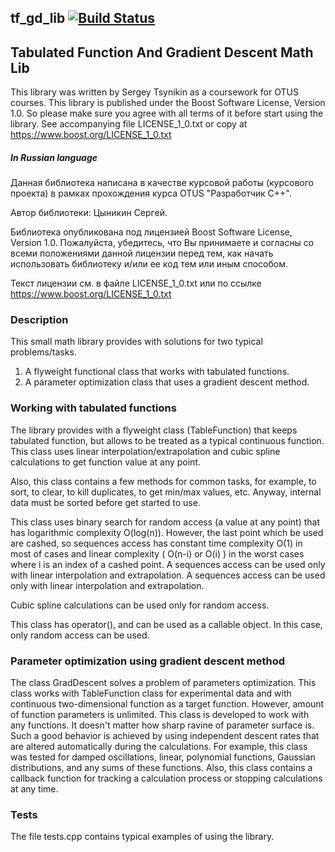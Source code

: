 ## tf_gd_lib [![Build Status](https://travis-ci.org/znseday/tf_gd_lib.svg?branch=master)](https://travis-ci.org/znseday/tf_gd_lib)

## Tabulated Function And Gradient Descent Math Lib

This library was written by Sergey Tsynikin as a coursework for OTUS courses.
This library is published under the Boost Software License, Version 1.0. So please make sure you agree with all terms of it before start using the library.
See accompanying file LICENSE_1_0.txt or copy at https://www.boost.org/LICENSE_1_0.txt

##### In Russian language
Данная библиотека написана в качестве курсовой работы (курсового проекта) в рамках прохождения курса OTUS "Разработчик C++".

Автор библиотеки: Цыникин Сергей.

Библиотека опубликована под лицензией Boost Software License, Version 1.0. 
Пожалуйста, убедитесь, что Вы принимаете и согласны со всеми положениями данной лицензии перед тем, как начать использовать библиотеку и/или ее код тем или иным способом.

Текст лицензии см. в файле LICENSE_1_0.txt или по ссылке https://www.boost.org/LICENSE_1_0.txt

### Description

This small math library provides with solutions for two typical problems/tasks.

1. A flyweight functional class that works with tabulated functions.
2. A parameter optimization class that uses a gradient descent method. 

### Working with tabulated functions
The library provides with a flyweight class (TableFunction) that keeps tabulated function, but allows to be treated as a typical continuous function.
This class uses linear interpolation/extrapolation and cubic spline calculations to get function value at any point.

Also, this class contains a few methods for common tasks, for example, to sort, to clear, to kill duplicates, to get min/max values, etc.
Anyway, internal data must be sorted before get started to use.

This class uses binary search for random access (a value at any point) that has logarithmic complexity O(log(n)).
However, the last point which be used are cashed, so sequences access has constant time complexity O(1) in most of cases and linear complexity ( O(n-i) or O(i) ) in the worst cases where i is an index of a cashed point.
A sequences access can be used only with linear interpolation and extrapolation. A sequences access can be used only with linear interpolation and extrapolation.

Cubic spline calculations can be used only for random access.

This class has operator(), and can be used as a callable object. In this case, only random access can be used.

### Parameter optimization using gradient descent method

The class GradDescent solves a problem of parameters optimization. This class works with TableFunction class for experimental data and with continuous two-dimensional function as a target function. However, amount of function parameters is unlimited.
This class is developed to work with any functions. It doesn't matter how sharp ravine of parameter surface is.
Such a good behavior is achieved by using independent descent rates that are altered automatically during the calculations.
For example, this class was tested for damped oscillations, linear, polynomial functions, Gaussian distributions, and any sums of these functions.
Also, this class contains a callback function for tracking a calculation process or stopping calculations at any time.

### Tests
The file tests.cpp contains typical examples of using the library.
